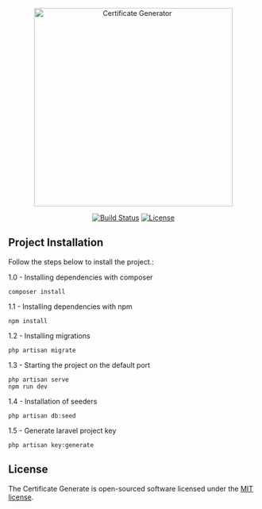 <p align="center"><a href="https://laravel.com" target="_blank"><img src="" width="400" alt="Certificate Generator"></a></p>

<p align="center">
<a href="https://github.com/laravel/framework/actions"><img src="https://github.com/laravel/framework/workflows/tests/badge.svg" alt="Build Status"></a>
<a href="https://packagist.org/packages/laravel/framework"><img src="https://img.shields.io/packagist/l/laravel/framework" alt="License"></a>
</p>

## Project Installation

Follow the steps below to install the project.:

1.0 - Installing dependencies with composer
````shell
composer install
````
1.1 - Installing dependencies with npm
````shell
npm install
````
1.2 - Installing migrations
````shell
php artisan migrate
````
1.3 - Starting the project on the default port
````shell
php artisan serve
npm run dev
````
1.4 - Installation of seeders
````shell
php artisan db:seed
````
1.5 - Generate laravel project key
````shell
php artisan key:generate
````

## License

The Certificate Generate is open-sourced software licensed under the [MIT license](https://opensource.org/licenses/MIT).
